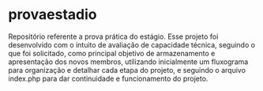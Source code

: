 # provaestadio
Repositório referente a prova prática do estágio.
Esse projeto foi desenvolvido com o intuito de avaliação de 
capacidade técnica, seguindo o que foi solicitado, 
como principal objetivo de armazenamento e apresentação 
dos novos membros, utilizando inicialmente um fluxograma 
para organização e detalhar cada etapa do projeto, e seguindo o
arquivo index.php para dar continuidade e funcionamento do projeto.
